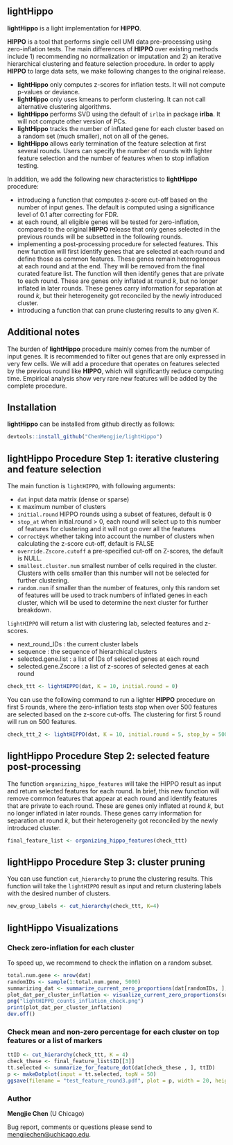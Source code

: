 ## lightHippo


**lightHippo** is a light implementation for **HIPPO**. 

**HIPPO** is a tool that performs single cell UMI data pre-processing using zero-inflation tests. The main differences of **HIPPO** over existing methods include 1) recommending no normalization or imputation and 2) an iterative hierarchical clustering and feature selection procedure. In order to apply **HIPPO** to large data sets, we make following changes to the original release. 

- **lightHippo** only computes z-scores for inflation tests. It will not compute p-values or deviance.
- **lightHippo** only uses kmeans to perform clustering. It can not call alternative clustering algorithms. 
- **lightHippo** performs SVD using the default of `irlba` in package **irlba**. It will not compute other version of PCs.
- **lightHippo** tracks the number of inflated gene for each cluster based on a random set (much smaller), not on all of the genes. 
- **lightHippo** allows early termination of the feature selection at first several rounds. Users can specify the number of rounds with lighter feature selection and the number of features when to stop inflation testing.

In addition, we add the following new characteristics to **lightHippo** procedure: 
- introducing a function that computes z-score cut-off based on the number of input genes. The default is computed using a significance level of 0.1 after correcting for FDR. 
- at each round, all eligible genes will be tested for zero-inflation, compared to the original **HIPPO** release that only genes selected in the previous rounds will be subsetted in the following rounds. 
- implementing a post-processing procedure for selected features. This new function will first identify genes that are selected at each round and define those as common features. These genes remain heterogeneous at each round and at the end. They will be removed from the final curated feature list. The function will then identify genes that are private to each round. These are genes only inflated at round $k$, but no longer inflated in later rounds. These genes carry information for separation at round $k$, but their heterogeneity got reconciled by the newly introduced cluster.
- introducing a function that can prune clustering results to any given $K$. 


## Additional notes 
The burden of **lightHippo** procedure mainly comes from the number of input genes. It is recommended to filter out genes that are only expressed in very few cells. 
We will add a procedure that operates on features selected by the previous round like **HIPPO**, which will significantly reduce computing time. Empirical analysis show very rare new features will be added by the complete procedure. 

## Installation

**lightHippo** can be installed from github directly as follows:

```r
devtools::install_github("ChenMengjie/lightHippo")
```

## **lightHippo** Procedure Step 1: iterative clustering and feature selection 

The main function is `lightHIPPO`, with following arguments:
- `dat` input data matrix (dense or sparse)
- `K` maximum number of clusters
- `initial.round` HIPPO rounds using a subset of features, default is 0
- `stop_at` when initial.round > 0, each round will select up to this number of features for clustering and it will not go over all the features
- `correctByK` whether taking into account the number of clusters when calculating the z-score cut-off, default is FALSE
- `override.Zscore.cutoff` a pre-specified cut-off on Z-scores, the default is NULL.
- `smallest.cluster.num` smallest number of cells required in the cluster. Clusters with cells smaller than this number will not be selected for further clustering.
- `random.num` if smaller than the number of features, only this random set of features will be used to track numbers of inflated genes in each cluster, which will be used to determine the next cluster for further breakdown.

`lightHIPPO` will return a list with clustering lab, selected features and z-scores.

- next_round_IDs : the current cluster labels
- sequence : the sequence of hierarchical clusters
- selected.gene.list : a list of IDs of selected genes  at each round
- selected.gene.Zscore : a list of z-scores of selected genes at each round

```r       
check_ttt <- lightHIPPO(dat, K = 10, initial.round = 0)   
```
You can use the following command to run a lighter **HIPPO** procedure on first 5 rounds, where the zero-inflation tests stop when over 500 features are selected based on the z-score cut-offs. The clustering for first 5 round will run on 500 features. 

```r       
check_ttt_2 <- lightHIPPO(dat, K = 10, initial.round = 5, stop_by = 500)   
```

## **lightHippo** Procedure Step 2: selected feature post-processing

The function `organizing_hippo_features` will take the HIPPO result as input and return selected features for each round. In brief, this new function will remove common features that appear at each round and identify features that are private to each round. These are genes only inflated at round $k$, but no longer inflated in later rounds. These genes carry information for separation at round $k$, but their heterogeneity got reconciled by the newly introduced cluster.

```r       
final_feature_list <- organizing_hippo_features(check_ttt)
```

## **lightHippo** Procedure Step 3:  cluster pruning 

You can use function `cut_hierarchy` to prune the clustering results. This function will take the `lightHIPPO` result as input and return clustering labels with the desired number of clusters.
 
```r  
new_group_labels <- cut_hierarchy(check_ttt, K=4)
```


## **lightHippo** Visualizations 

### Check zero-inflation for each cluster
To speed up, we recommend to check the inflation on a random subset. 
```r 
total.num.gene <- nrow(dat)
randomIDs <- sample(1:total.num.gene, 5000)
summarizing_dat <- summarize_current_zero_proportions(dat[randomIDs, ], check_ttt$next_round_IDs)
plot_dat_per_cluster_inflation <- visualize_current_zero_proportions(summarizing_dat)     
png("lightHIPPO_counts_inflation_check.png")
print(plot_dat_per_cluster_inflation)
dev.off()
```

### Check mean and non-zero percentage for each cluster on top features or a list of markers

```r 
ttID <- cut_hierarchy(check_ttt, K = 4)
check_these <- final_feature_list$ID[[3]]
tt.selected <- summarize_for_feature_dot(dat[check_these , ], ttID)
p <- makeDotplot(input = tt.selected, topN = 50)
ggsave(filename = "test_feature_round3.pdf", plot = p, width = 20, height = 6)
```


### Author

**Mengjie Chen** (U Chicago)

Bug report, comments or questions please send to mengjiechen@uchicago.edu.
